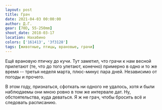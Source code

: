 ```yaml
---
layout: post
title: Грач
date: 2021-04-03 00:00:00
author: Д.Г.
gear: [70D, 55-250mm]
shoot_date: 2018-03-17
location: Нахабино
colors: ['161413', '3f3128']
tags: [животные, птицы, врановые, грачи]
---
```

Ещё врановую птичку до кучи. Тут заметил, что грачи к нам весной прилетают (те, что до того улетают, конечно) примерно в одно и то же время -- третья неделя марта, плюс-минус пара дней. Независимо от погоды и прочего.

В этом году, признаться, сфоткать ни одного не удалось, хотя и были наблюдаемы они мною ровно в том же интервале дат. Ну, обстоятельства, куда деваться. Я ж не грач, чтобы бросить всё и следовать расписанию.
